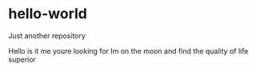 # hello-world
Just another repository 


Hello is it me youre looking for
Im on the moon and find the quality of life superior 
